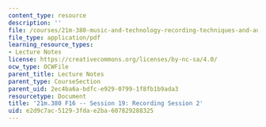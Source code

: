 ```yaml
---
content_type: resource
description: ''
file: /courses/21m-380-music-and-technology-recording-techniques-and-audio-production-fall-2016/e2d9c7ac51293fdae2ba607829288325_MIT21M_380F16_ses19_note.pdf
file_type: application/pdf
learning_resource_types:
- Lecture Notes
license: https://creativecommons.org/licenses/by-nc-sa/4.0/
ocw_type: OCWFile
parent_title: Lecture Notes
parent_type: CourseSection
parent_uid: 2ec4ba6a-bdfc-e929-0799-1f8fb1b9ada3
resourcetype: Document
title: '21m.380 F16 -- Session 19: Recording Session 2'
uid: e2d9c7ac-5129-3fda-e2ba-607829288325
---
```

